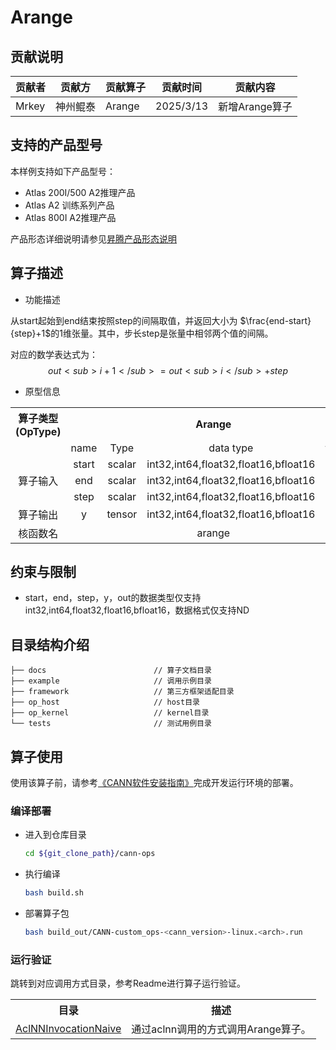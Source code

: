 # Arange
## 贡献说明
| 贡献者   | 贡献方  | 贡献算子   | 贡献时间      | 贡献内容       |
|-------|------|--------|-----------|------------|
| Mrkey | 神州鲲泰 | Arange | 2025/3/13 | 新增Arange算子 |


## 支持的产品型号
本样例支持如下产品型号：
- Atlas 200I/500 A2推理产品
- Atlas A2 训练系列产品
- Atlas 800I A2推理产品

产品形态详细说明请参见[昇腾产品形态说明](http://www.hiascend.com/document/redirect/CannCommunityProductForm)

## 算子描述

- 功能描述

从start起始到end结束按照step的间隔取值，并返回大小为 $\frac{end-start}{step}+1$的1维张量。其中，步长step是张量中相邻两个值的间隔。

 对应的数学表达式为：
$$
out<sub>i+1</sub> = out<sub>i</sub> + step
$$

- 原型信息

<table>
<tr><th align="center">算子类型(OpType)</th><th colspan="4" align="center">Arange</th></tr> 
<tr><td align="center"> </td><td align="center">name</td><td align="center">Type</td><td align="center">data type</td><td align="center">format</td></tr>  
<tr><td rowspan="4" align="center">算子输入</td>
<tr><td align="center">start</td><td align="center">scalar</td><td align="center">int32,int64,float32,float16,bfloat16</td><td align="center">ND</td></tr>  

<tr><td align="center">end</td><td align="center">scalar</td><td align="center">int32,int64,float32,float16,bfloat16</td><td align="center">ND</td></tr> 

<tr><td align="center">step</td><td align="center">scalar</td><td align="center">int32,int64,float32,float16,bfloat16</td><td align="center">ND</td></tr> 

<tr><td rowspan="1" align="center">算子输出</td>
<td align="center">y</td><td align="center">tensor</td><td align="center">int32,int64,float32,float16,bfloat16</td><td align="center">ND</td></tr>  
<tr><td rowspan="1" align="center">核函数名</td><td colspan="4" align="center">arange</td></tr>  
</table>

## 约束与限制
- start，end，step，y，out的数据类型仅支持int32,int64,float32,float16,bfloat16，数据格式仅支持ND

## 目录结构介绍
```
├── docs                        // 算子文档目录
├── example                     // 调用示例目录
├── framework                   // 第三方框架适配目录
├── op_host                     // host目录
├── op_kernel                   // kernel目录
└── tests                       // 测试用例目录
```

## 算子使用
使用该算子前，请参考[《CANN软件安装指南》](https://hiascend.com/document/redirect/CannCommunityInstSoftware)完成开发运行环境的部署。

### 编译部署
  - 进入到仓库目录

    ```bash
    cd ${git_clone_path}/cann-ops
    ```

  - 执行编译

    ```bash
    bash build.sh
    ```

  - 部署算子包

    ```bash
    bash build_out/CANN-custom_ops-<cann_version>-linux.<arch>.run
    ```

### 运行验证
跳转到对应调用方式目录，参考Readme进行算子运行验证。
<table>
    <th>目录</th><th>描述</th>
    <tr>
        <td><a href="./examples/AclNNInvocationNaive"> AclNNInvocationNaive</td><td>通过aclnn调用的方式调用Arange算子。</td>
    </tr>
</table>
